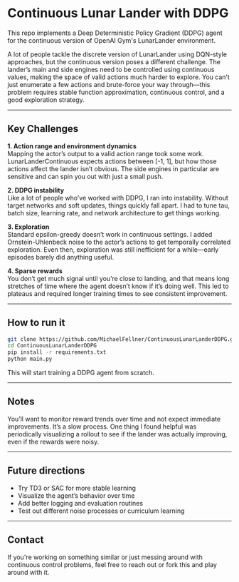 # Continuous Lunar Lander with DDPG

This repo implements a Deep Deterministic Policy Gradient (DDPG) agent for the continuous version of OpenAI Gym's LunarLander environment.

A lot of people tackle the discrete version of LunarLander using DQN-style approaches, but the continuous version poses a different challenge. The lander’s main and side engines need to be controlled using continuous values, making the space of valid actions much harder to explore. You can’t just enumerate a few actions and brute-force your way through—this problem requires stable function approximation, continuous control, and a good exploration strategy.

---


## Key Challenges

**1. Action range and environment dynamics**\
Mapping the actor’s output to a valid action range took some work. LunarLanderContinuous expects actions between [-1, 1], but how those actions affect the lander isn’t obvious. The side engines in particular are sensitive and can spin you out with just a small push.

**2. DDPG instability**\
Like a lot of people who’ve worked with DDPG, I ran into instability. Without target networks and soft updates, things quickly fall apart. I had to tune tau, batch size, learning rate, and network architecture to get things working.

**3. Exploration**\
Standard epsilon-greedy doesn’t work in continuous settings. I added Ornstein-Uhlenbeck noise to the actor’s actions to get temporally correlated exploration. Even then, exploration was still inefficient for a while—early episodes barely did anything useful.

**4. Sparse rewards**\
You don’t get much signal until you’re close to landing, and that means long stretches of time where the agent doesn’t know if it’s doing well. This led to plateaus and required longer training times to see consistent improvement.

---

## How to run it

```bash
git clone https://github.com/MichaelFellner/ContinuousLunarLanderDDPG.git
cd ContinuousLunarLanderDDPG
pip install -r requirements.txt
python main.py
```

This will start training a DDPG agent from scratch.

---

## Notes

You’ll want to monitor reward trends over time and not expect immediate improvements. It’s a slow process. One thing I found helpful was periodically visualizing a rollout to see if the lander was actually improving, even if the rewards were noisy.

---

## Future directions

- Try TD3 or SAC for more stable learning
- Visualize the agent’s behavior over time
- Add better logging and evaluation routines
- Test out different noise processes or curriculum learning

---

## Contact

If you're working on something similar or just messing around with continuous control problems, feel free to reach out or fork this and play around with it.


